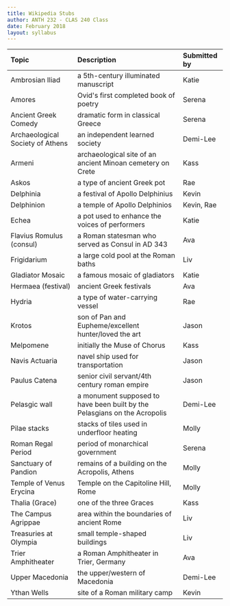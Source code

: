 ```yaml
---
title: Wikipedia Stubs
author: ANTH 232 - CLAS 240 Class
date: February 2018
layout: syllabus
---
```


| Topic | Description | Submitted by |
|:---|:---|:---|
|Ambrosian Iliad | a 5th-century illuminated manuscript| Katie |
|Amores | Ovid's first completed book of poetry| Serena |
|Ancient Greek Comedy | dramatic form in classical Greece| Serena |
|Archaeological Society of Athens| an independent learned society | Demi-Lee |
|Armeni | archaeological site of an ancient Minoan cemetery on Crete | Kass |
|Askos | a type of ancient Greek pot| Rae |
|Delphinia | a festival of Apollo Delphinius| Kevin |
|Delphinion | a temple of Apollo Delphinios| Kevin, Rae |
|Echea | a pot used to enhance the voices of performers | Katie |
|Flavius Romulus (consul) | a Roman statesman who served as Consul in AD 343| Ava |
|Frigidarium| a large cold pool at the Roman baths| Liv |
|Gladiator Mosaic | a famous mosaic of gladiators| Katie |
|Hermaea (festival) | ancient Greek festivals| Ava |
|Hydria | a type of water-carrying vessel| Rae |
|Krotos | son of Pan and Eupheme/excellent hunter/loved the art| Jason |
|Melpomene | initially the Muse of Chorus | Kass |
|Navis Actuaria | navel ship used for transportation| Jason |
|Paulus Catena | senior civil servant/4th century roman empire| Jason |
|Pelasgic wall| a monument supposed to have been built by the Pelasgians on the Acropolis| Demi-Lee |
|Pilae stacks | stacks of tiles used in underfloor heating | Molly
|Roman Regal Period | period of monarchical government | Serena |
|Sanctuary of Pandion | remains of a building on the Acropolis, Athens | Molly |
|Temple of Venus Erycina | Temple on the Capitoline Hill, Rome | Molly
|Thalia (Grace) | one of the three Graces | Kass |
|The Campus Agrippae| area within the boundaries of ancient Rome | Liv |
|Treasuries at Olympia| small temple-shaped buildings | Liv |
|Trier Amphitheater | a Roman Amphitheater in Trier, Germany | Ava |
|Upper Macedonia| the upper/western of Macedonia | Demi-Lee |
|Ythan Wells | site of a Roman military camp| Kevin |

